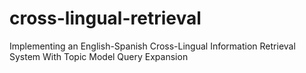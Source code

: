 # cross-lingual-retrieval
Implementing an English-Spanish Cross-Lingual Information Retrieval System With
Topic Model Query Expansion

